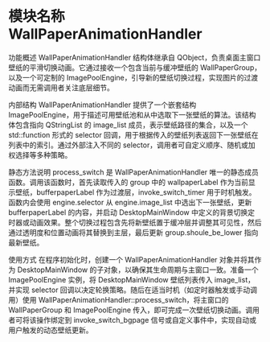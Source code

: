 # 模块名称 WallPaperAnimationHandler

功能概述
 WallPaperAnimationHandler 结构体继承自 QObject，负责桌面主窗口壁纸的平滑切换动画。它通过接收一个包含当前与缓冲壁纸的 WallPaperGroup，以及一个可定制的 ImagePoolEngine，引导新的壁纸切换过程，实现图片的过渡动画而无需调用者关注底层细节。

内部结构
 WallPaperAnimationHandler 提供了一个嵌套结构 ImagePoolEngine，用于描述可用壁纸池和从中选取下一张壁纸的算法。该结构体包含指向 QStringList 的 image_list 成员，表示壁纸路径的集合，以及一个 std::function 形式的 selector 回调，用于根据传入的壁纸列表返回下一张壁纸在列表中的索引。通过外部注入不同的 selector，调用者可自定义顺序、随机或加权选择等多种策略。

静态方法说明
 process_switch 是 WallPaperAnimationHandler 唯一的静态成员函数。调用该函数时，首先读取传入的 group 中的 wallpaperLabel 作为当前显示壁纸，bufferpaperLabel 作为过渡层，invoke_switch_timer 用于时机触发。函数内会使用 engine.selector 从 engine.image_list 中选出下一张壁纸，更新 bufferpaperLabel 的内容，并启动 DesktopMainWindow 中定义的背景切换定时器或动画效果。整个切换过程包含先将新壁纸置于缓冲层并调整其可见性，然后通过透明度和位置动画将其替换到主层，最后更新 group.shoule_be_lower 指向最新壁纸。

使用方式
 在程序初始化时，创建一个 WallPaperAnimationHandler 对象并将其作为 DesktopMainWindow 的子对象，以确保其生命周期与主窗口一致。准备一个 ImagePoolEngine 实例，将 DesktopMainWindow 壁纸列表传入 image_list，并实现 selector 回调以决定轮换策略。随后在适当时机（如定时器触发或手动调用）使用 WallPaperAnimationHandler::process_switch，将主窗口的 WallPaperGroup 和 ImagePoolEngine 传入，即可完成一次壁纸切换动画。调用者可将该操作绑定到 invoke_switch_bgpage 信号或自定义事件中，实现自动或用户触发的动态壁纸更新。
